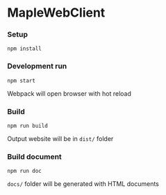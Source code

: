 # MapleWebClient

### Setup

```shell
npm install
```

### Development run

```shell
npm start
```

Webpack will open browser with hot reload

### Build

```shell
npm run build
```

Output website will be in `dist/` folder

### Build document

```shell
npm run doc
```

`docs/` folder will be generated with HTML documents